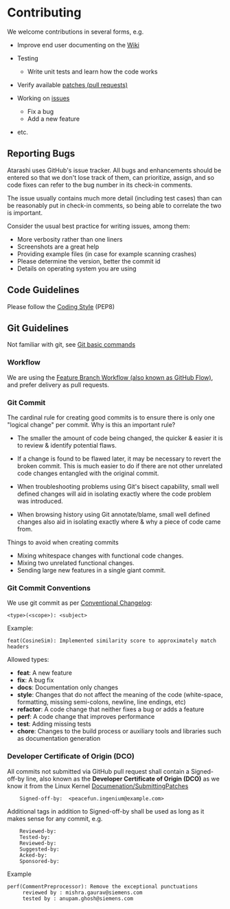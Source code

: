 # Contributing

We welcome contributions in several forms, e.g.

*   Improve end user documenting on the [Wiki](https://github.com/siemens/atarashi/wiki)

*   Testing

    *   Write unit tests and learn how the code works

*   Verify available [patches (pull requests)](https://github.com/siemens/atarashi/pulls)

*   Working on [issues](https://github.com/siemens/atarashi/issues)

    *   Fix a bug
    *   Add a new feature

*   etc.

## Reporting Bugs

Atarashi uses GitHub's issue tracker. All bugs and enhancements should be
entered so that we don't lose track of them, can prioritize, assign, and so code
fixes can refer to the bug number in its check-in comments.

The issue usually contains much more detail (including test cases) than can be
reasonably put in check-in comments, so being able to correlate the two is
important.

Consider the usual best practice for writing issues, among them:

*   More verbosity rather than one liners
*   Screenshots are a great help
*   Providing example files (in case for example scanning crashes)
*   Please determine the version, better the commit id
*   Details on operating system you are using

## Code Guidelines

Please follow the [Coding Style](https://www.python.org/dev/peps/pep-0008/) (PEP8)

## Git Guidelines

Not familiar with git, see [Git basic commands](https://github.com/fossology/fossology/wiki/Git-basic-commands)

### Workflow

We are using the [Feature Branch Workflow (also known as GitHub Flow)](https://guides.github.com/introduction/flow/),
and prefer delivery as pull requests.

### Git Commit

The cardinal rule for creating good commits is to ensure there is only one
"logical change" per commit. Why is this an important rule?

*   The smaller the amount of code being changed, the quicker & easier it is to
    review & identify potential flaws.

*   If a change is found to be flawed later, it may be necessary to revert the
    broken commit. This is much easier to do if there are not other unrelated
    code changes entangled with the original commit.

*   When troubleshooting problems using Git's bisect capability, small well
    defined changes will aid in isolating exactly where the code problem was
    introduced.

*   When browsing history using Git annotate/blame, small well defined changes
    also aid in isolating exactly where & why a piece of code came from.

Things to avoid when creating commits

*   Mixing whitespace changes with functional code changes.
*   Mixing two unrelated functional changes.
*   Sending large new features in a single giant commit.

### Git Commit Conventions

We use git commit as per [Conventional Changelog](https://github.com/ajoslin/conventional-changelog):

```none
<type>(<scope>): <subject>
```

Example:

```none
feat(CosineSim): Implemented similarity score to approximately match headers
```

Allowed types:

*   **feat**: A new feature
*   **fix**: A bug fix
*   **docs**: Documentation only changes
*   **style**: Changes that do not affect the meaning of the code (white-space, formatting, missing semi-colons, newline, line endings, etc)
*   **refactor**: A code change that neither fixes a bug or adds a feature
*   **perf**: A code change that improves performance
*   **test**: Adding missing tests
*   **chore**: Changes to the build process or auxiliary tools and libraries such as documentation generation

### Developer Certificate of Origin (DCO)

All commits not submitted via GitHub pull request shall contain a
Signed-off-by line, also known as the **Developer Certificate of Origin (DCO)**
as we know it from the Linux Kernel [Documenation/SubmittingPatches](https://www.kernel.org/doc/Documentation/SubmittingPatches)

```none
    Signed-off-by:  <peacefun.ingenium@example.com>
```

Additional tags in addition to Signed-off-by shall be used as long as it makes
sense for any commit, e.g.

```none
    Reviewed-by:
    Tested-by:
    Reviewed-by:
    Suggested-by:
    Acked-by:
    Sponsored-by:
```

Example
```none
perf(CommentPreprocessor): Remove the exceptional punctuations
     reviewed by : mishra.gaurav@siemens.com
     tested by : anupam.ghosh@siemens.com
```